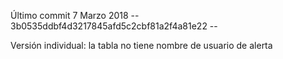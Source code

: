 Último commit 7 Marzo 2018
-- 3b0535ddbf4d3217845afd5c2cbf81a2f4a81e22 --

Versión individual: la tabla no tiene nombre de usuario de alerta